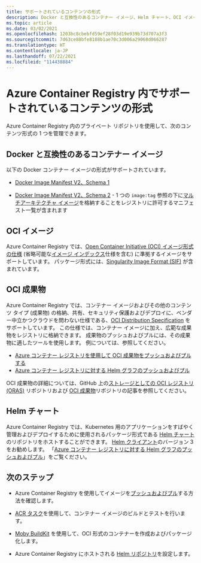 ```yaml
---
title: サポートされているコンテンツの形式
description: Docker と互換性のあるコンテナー イメージ、Helm チャート、OCI イメージ、OCI 成果物など、Azure Container Registry でサポートされているコンテンツ形式について説明します。
ms.topic: article
ms.date: 03/02/2021
ms.openlocfilehash: 1203bc8cbebfd59ef28f03d19e939b73d707a3f3
ms.sourcegitcommit: 7d63ce88bfe8188b1ae70c3d006a29068d066287
ms.translationtype: HT
ms.contentlocale: ja-JP
ms.lasthandoff: 07/22/2021
ms.locfileid: "114438884"
---
```

# <a name="content-formats-supported-in-azure-container-registry"></a>Azure Container Registry 内でサポートされているコンテンツの形式

Azure Container Registry 内のプライベート リポジトリを使用して、次のコンテンツ形式の 1 つを管理できます。 

## <a name="docker-compatible-container-images"></a>Docker と互換性のあるコンテナー イメージ

以下の Docker コンテナー イメージの形式がサポートされています。

* [Docker Image Manifest V2、Schema 1](https://docs.docker.com/registry/spec/manifest-v2-1/)

* [Docker Image Manifest V2、Schema 2](https://docs.docker.com/registry/spec/manifest-v2-2/) - 1 つの `image:tag` 参照の下に[マルチアーキテクチャ イメージ](push-multi-architecture-images.md)を格納することをレジストリに許可するマニフェスト一覧が含まれます

## <a name="oci-images"></a>OCI イメージ

Azure Container Registry では、[Open Container Initiative (OCI) イメージ形式の仕様](https://github.com/opencontainers/image-spec/blob/master/spec.md) (省略可能な[イメージ インデックス](https://github.com/opencontainers/image-spec/blob/master/image-index.md)仕様を含む) に準拠するイメージをサポートしています。 パッケージ形式には、[Singularity Image Format (SIF)](https://github.com/sylabs/sif) が含まれています。

## <a name="oci-artifacts"></a>OCI 成果物

Azure Container Registry では、コンテナー イメージおよびその他のコンテンツ タイプ (成果物) の格納、共有、セキュリティ保護およびデプロイに、ベンダー中立かつクラウドを問わない仕様である、[OCI Distribution Specification](https://github.com/opencontainers/distribution-spec) をサポートしています。 この仕様では、コンテナー イメージに加え、広範な成果物をレジストリに格納できます。 成果物のプッシュおよびプルには、その成果物に適したツールを使用します。 例については、参照してください。

* [Azure コンテナー レジストリを使用して OCI 成果物をプッシュおよびプルする](container-registry-oci-artifacts.md)
* [Azure コンテナー レジストリに対する Helm グラフのプッシュおよびプル](container-registry-helm-repos.md)

OCI 成果物の詳細については、GitHub 上の[ストレージとしての OCI レジストリ (ORAS)](https://github.com/deislabs/oras) リポジトリおよび [OCI 成果物](https://github.com/opencontainers/artifacts)リポジトリの記事を参照してください。

## <a name="helm-charts"></a>Helm チャート

Azure Container Registry では、Kubernetes 用のアプリケーションをすばやく管理およびデプロイするために使用されるパッケージ形式である [Helm チャート](https://helm.sh/)のリポジトリをホストすることができます。 [Helm クライアント](https://docs.helm.sh/using_helm/#installing-helm)のバージョン 3 をお勧めします。 「[Azure コンテナー レジストリに対する Helm グラフのプッシュおよびプル](container-registry-helm-repos.md)」をご覧ください。

## <a name="next-steps"></a>次のステップ

* Azure Container Registry を使用してイメージを[プッシュおよびプル](container-registry-get-started-docker-cli.md)する方法を確認します。

* [ACR タスク](container-registry-tasks-overview.md)を使用して、コンテナー イメージのビルドとテストを行います。 

* [Moby BuildKit](https://github.com/moby/buildkit) を使用して、OCI 形式のコンテナーを作成およびパッケージ化します。

* Azure Container Registry にホストされる [Helm リポジトリ](container-registry-helm-repos.md)を設定します。 


